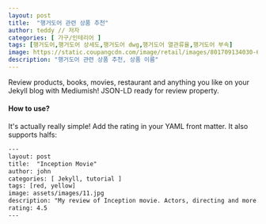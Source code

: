 ```yaml
---
layout: post
title:  "행거도어 관련 상품 추천"
author: teddy // 저자
categories: [ 가구/인테리어 ]
tags: [행거도어,행거도어 상세도,행거도어 dwg,행거도어 열관류율,행거도어 부속]
image: https://static.coupangcdn.com/image/retail/images/801709134030-6cb87ab3-af7f-4ebe-becc-25f762d24c3a.jpg 
description: "행거도어 관련 상품 추천, 상품 이름"
---
```


Review products, books, movies, restaurant and anything you like on your Jekyll blog with Mediumish! JSON-LD ready for review property.

#### How to use?

It's actually really simple! Add the rating in your YAML front matter. It also supports halfs:

```html
---
layout: post
title:  "Inception Movie"
author: john
categories: [ Jekyll, tutorial ]
tags: [red, yellow]
image: assets/images/11.jpg
description: "My review of Inception movie. Actors, directing and more."
rating: 4.5
---
```
